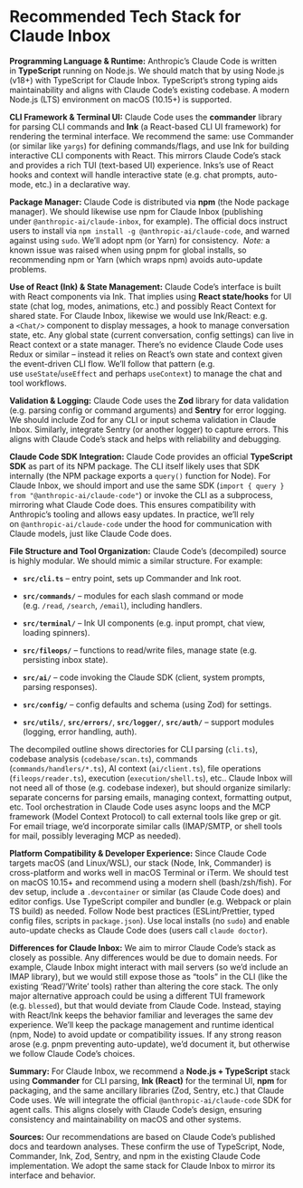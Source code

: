 # Recommended Tech Stack for Claude Inbox

**Programming Language & Runtime:** Anthropic’s Claude Code is written in **TypeScript** running on Node.js. We should match that by using Node.js (v18+) with TypeScript for Claude Inbox. TypeScript’s strong typing aids maintainability and aligns with Claude Code’s existing codebase. A modern Node.js (LTS) environment on macOS (10.15+) is supported.

**CLI Framework & Terminal UI:** Claude Code uses the **commander** library for parsing CLI commands and **Ink** (a React-based CLI UI framework) for rendering the terminal interface. We recommend the same: use Commander (or similar like `yargs`) for defining commands/flags, and use Ink for building interactive CLI components with React. This mirrors Claude Code’s stack and provides a rich TUI (text-based UI) experience. Inks’s use of React hooks and context will handle interactive state (e.g. chat prompts, auto-mode, etc.) in a declarative way.

**Package Manager:** Claude Code is distributed via **npm** (the Node package manager). We should likewise use npm for Claude Inbox (publishing under `@anthropic-ai/claude-inbox`, for example). The official docs instruct users to install via `npm install -g @anthropic-ai/claude-code`, and warned against using `sudo`. We’ll adopt npm (or Yarn) for consistency.  _Note:_ a known issue was raised when using pnpm for global installs, so recommending npm or Yarn (which wraps npm) avoids auto-update problems.

**Use of React (Ink) & State Management:** Claude Code’s interface is built with React components via Ink. That implies using **React state/hooks** for UI state (chat log, modes, animations, etc.) and possibly React Context for shared state. For Claude Inbox, likewise we would use Ink/React: e.g. a `<Chat/>` component to display messages, a hook to manage conversation state, etc. Any global state (current conversation, config settings) can live in React context or a state manager. There’s no evidence Claude Code uses Redux or similar – instead it relies on React’s own state and context given the event-driven CLI flow. We’ll follow that pattern (e.g. use `useState`/`useEffect` and perhaps `useContext`) to manage the chat and tool workflows.

**Validation & Logging:** Claude Code uses the **Zod** library for data validation (e.g. parsing config or command arguments) and **Sentry** for error logging. We should include Zod for any CLI or input schema validation in Claude Inbox. Similarly, integrate Sentry (or another logger) to capture errors. This aligns with Claude Code’s stack and helps with reliability and debugging.

**Claude Code SDK Integration:** Claude Code provides an official **TypeScript SDK** as part of its NPM package. The CLI itself likely uses that SDK internally (the NPM package exports a `query()` function for Node). For Claude Inbox, we should import and use the same SDK (`import { query } from "@anthropic-ai/claude-code"`) or invoke the CLI as a subprocess, mirroring what Claude Code does. This ensures compatibility with Anthropic’s tooling and allows easy updates. In practice, we’ll rely on `@anthropic-ai/claude-code` under the hood for communication with Claude models, just like Claude Code does.

**File Structure and Tool Organization:** Claude Code’s (decompiled) source is highly modular. We should mimic a similar structure. For example:

- **`src/cli.ts`** – entry point, sets up Commander and Ink root.
    
- **`src/commands/`** – modules for each slash command or mode (e.g. `/read`, `/search`, `/email`), including handlers.
    
- **`src/terminal/`** – Ink UI components (e.g. input prompt, chat view, loading spinners).
    
- **`src/fileops/`** – functions to read/write files, manage state (e.g. persisting inbox state).
    
- **`src/ai/`** – code invoking the Claude SDK (client, system prompts, parsing responses).
    
- **`src/config/`** – config defaults and schema (using Zod) for settings.
    
- **`src/utils/`**, **`src/errors/`**, **`src/logger/`**, **`src/auth/`** – support modules (logging, error handling, auth).
    

The decompiled outline shows directories for CLI parsing (`cli.ts`), codebase analysis (`codebase/scan.ts`), commands (`commands/handlers/*.ts`), AI context (`ai/client.ts`), file operations (`fileops/reader.ts`), execution (`execution/shell.ts`), etc.. Claude Inbox will not need all of those (e.g. codebase indexer), but should organize similarly: separate concerns for parsing emails, managing context, formatting output, etc. Tool orchestration in Claude Code uses async loops and the MCP framework (Model Context Protocol) to call external tools like grep or git. For email triage, we’d incorporate similar calls (IMAP/SMTP, or shell tools for mail, possibly leveraging MCP as needed).

**Platform Compatibility & Developer Experience:** Since Claude Code targets macOS (and Linux/WSL), our stack (Node, Ink, Commander) is cross-platform and works well in macOS Terminal or iTerm. We should test on macOS 10.15+ and recommend using a modern shell (bash/zsh/fish). For dev setup, include a `.devcontainer` or similar (as Claude Code does) and editor configs. Use TypeScript compiler and bundler (e.g. Webpack or plain TS build) as needed. Follow Node best practices (ESLint/Prettier, typed config files, scripts in `package.json`). Use local installs (no `sudo`) and enable auto-update checks as Claude Code does (users call `claude doctor`).

**Differences for Claude Inbox:** We aim to mirror Claude Code’s stack as closely as possible. Any differences would be due to domain needs. For example, Claude Inbox might interact with mail servers (so we’d include an IMAP library), but we would still expose those as “tools” in the CLI (like the existing ‘Read’/’Write’ tools) rather than altering the core stack. The only major alternative approach could be using a different TUI framework (e.g. `blessed`), but that would deviate from Claude Code. Instead, staying with React/Ink keeps the behavior familiar and leverages the same dev experience. We’ll keep the package management and runtime identical (npm, Node) to avoid update or compatibility issues. If any strong reason arose (e.g. pnpm preventing auto-update), we’d document it, but otherwise we follow Claude Code’s choices.

**Summary:** For Claude Inbox, we recommend a **Node.js + TypeScript** stack using **Commander** for CLI parsing, **Ink (React)** for the terminal UI, **npm** for packaging, and the same ancillary libraries (Zod, Sentry, etc.) that Claude Code uses. We will integrate the official `@anthropic-ai/claude-code` SDK for agent calls. This aligns closely with Claude Code’s design, ensuring consistency and maintainability on macOS and other systems.

**Sources:** Our recommendations are based on Claude Code’s published docs and teardown analyses. These confirm the use of TypeScript, Node, Commander, Ink, Zod, Sentry, and npm in the existing Claude Code implementation. We adopt the same stack for Claude Inbox to mirror its interface and behavior.